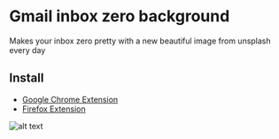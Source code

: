 # Gmail inbox zero background
Makes your inbox zero pretty with a new beautiful image from unsplash every day

## Install
- [Google Chrome Extension](https://chrome.google.com/webstore/detail/gmail-inbox-zero-backgrou/fadepmbdhojcogdjcihbhdcbfpacdbdg)
- [Firefox Extension](https://addons.mozilla.org/en-GB/firefox/addon/gmail-inbox-zero-background/)

![alt text](https://lh3.googleusercontent.com/JehvqxajT9dMSoRoKQ0RNxFtMPIvuVBXqWr_g5ODViMlb7Vb0IQ6KNz0Xb4rQQ34JoWN4aZx7Q=w640-h400-e365)


